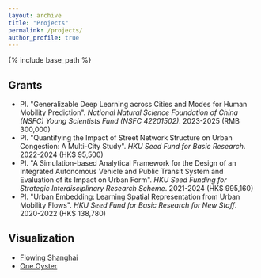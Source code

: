 ```yaml
---
layout: archive
title: "Projects"
permalink: /projects/
author_profile: true
---
```


{% include base_path %}

## Grants
* PI. "Generalizable Deep Learning across Cities and Modes for Human Mobility Prediction". *National Natural Science Foundation of China (NSFC) Young Scientists Fund (NSFC 42201502)*. 2023-2025 (RMB 300,000)
* PI. "Quantifying the Impact of Street Network Structure on Urban Congestion: A Multi-City Study". *HKU Seed Fund for Basic Research*. 2022-2024 (HK$ 95,500)
* PI. "A Simulation-based Analytical Framework for the Design of an Integrated Autonomous Vehicle and Public Transit System and Evaluation of its Impact on Urban Form". *HKU Seed Funding for Strategic Interdisciplinary Research Scheme*. 2021-2024 (HK$ 995,160)
* PI. "Urban Embedding: Learning Spatial Representation from Urban Mobility Flows". *HKU Seed Fund for Basic Research for New Staff*. 2020-2022 (HK$ 138,780)


## Visualization
* [Flowing Shanghai](http://web.mit.edu/zhanzhao/www/flowing-shanghai/)
* [One Oyster](http://zhanzhaowf.github.io/one_oyster/)
